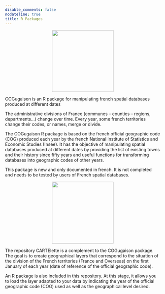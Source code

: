 ```yaml
---
disable_comments: false
nodateline: true
title: R Packages
---
```


<center><a href="https://antuki.github.io/COGugaison/"><img src="https://antuki.github.io/img/COGugaison_small.png" width="200"></a></center>

COGugaison is an R package for manipulating french spatial databases produced at different dates

The administrative divisions of France (communes – counties – regions, departments…) change over time. Every year, some french territories change their codes, or names, merge or divide.

The COGugaison R package is based on the french official geographic code (COG) produced each year by the french National Institute of Statistics and Economic Studies (Insee). It has the objective of manipulating spatial databases produced at different dates by providing the list of existing towns and their history since fifty years and useful functions for transforming databases into geographic codes of other years.

This package is new and only documented in french. It is not completed and needs to be tested by users of French spatial databases. 

<center><a href="https://github.com/antuki/CARTElette"><img src="https://antuki.github.io/img/CARTElette_small.png" width="200"></a></center>

The repository CARTElette is a complement to the COGugaison package. The goal is to create geographical layers that correspond to the situation of the division of the French territories (France and Overseas) on the first January of each year (date of reference of the official geographic code).

An R package is also included in this repository. At this stage, it allows you to load the layer adapted to your data by indicating the year of the official geographic code (COG) used as well as the geographical level desired.